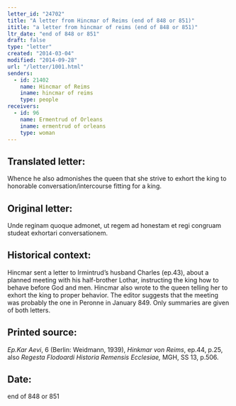 ```yaml
---
letter_id: "24702"
title: "A letter from Hincmar of Reims (end of 848 or 851)"
ititle: "a letter from hincmar of reims (end of 848 or 851)"
ltr_date: "end of 848 or 851"
draft: false
type: "letter"
created: "2014-03-04"
modified: "2014-09-28"
url: "/letter/1001.html"
senders:
  - id: 21402
    name: Hincmar of Reims
    iname: hincmar of reims
    type: people
receivers:
  - id: 96
    name: Ermentrud of Orleans
    iname: ermentrud of orleans
    type: woman
---
```

<h2> Translated letter:</h2>Whence he also admonishes the queen that she strive to exhort the king to honorable conversation/intercourse fitting for a king.
<h2 class="mt-4"> Original letter:</h2>Unde reginam quoque admonet, ut regem ad honestam et regi congruam studeat exhortari conversationem.
<h2 class="mt-4"> Historical context:</h2>Hincmar sent a letter to Irmintrud’s husband Charles (ep.43), about a planned meeting with his half-brother Lothar, instructing the king how to behave before God and men.  Hincmar also wrote to the queen telling her to exhort the king to proper behavior.  The editor suggests that the meeting was probably the one in Peronne in January 849.  Only summaries are given of both letters.
<h2 class="mt-4"> Printed source:</h2><p><em>Ep.Kar Aevi</em>, 6 (Berlin: Weidmann, 1939), <em>Hinkmar von Reims</em>, ep.44, p.25, also <em>Regesta Flodoardi Historia Remensis Ecclesiae,</em> MGH, SS 13, p.506.</p><h2 class="mt-4"> Date:</h2>end of 848 or 851
